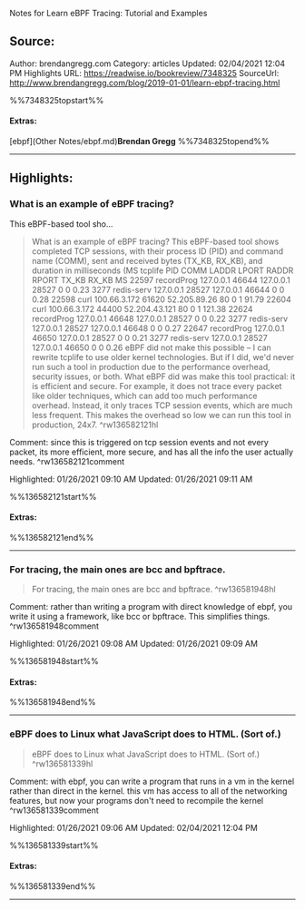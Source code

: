 Notes for Learn eBPF Tracing: Tutorial and Examples

## Source:
Author: brendangregg.com
Category: articles
Updated: 02/04/2021 12:04 PM
Highlights URL: https://readwise.io/bookreview/7348325
SourceUrl: http://www.brendangregg.com/blog/2019-01-01/learn-ebpf-tracing.html

%%7348325topstart%%
#### Extras:
[ebpf](Other Notes/ebpf.md)**Brendan Gregg**
%%7348325topend%%


 
-----
 ## Highlights:

### What is an example of eBPF tracing?
This eBPF-based tool sho...
>What is an example of eBPF tracing?
This eBPF-based tool shows completed TCP sessions, with their process ID (PID) and command name (COMM), sent and received bytes (TX_KB, RX_KB), and duration in milliseconds (MS
>tcplife
PID   COMM       LADDR           LPORT RADDR           RPORT TX_KB RX_KB MS
22597 recordProg 127.0.0.1       46644 127.0.0.1       28527     0     0 0.23
3277  redis-serv 127.0.0.1       28527 127.0.0.1       46644     0     0 0.28
22598 curl       100.66.3.172    61620 52.205.89.26    80        0     1 91.79
22604 curl       100.66.3.172    44400 52.204.43.121   80        0     1 121.38
22624 recordProg 127.0.0.1       46648 127.0.0.1       28527     0     0 0.22
3277  redis-serv 127.0.0.1       28527 127.0.0.1       46648     0     0 0.27
22647 recordProg 127.0.0.1       46650 127.0.0.1       28527     0     0 0.21
3277  redis-serv 127.0.0.1       28527 127.0.0.1       46650     0     0 0.26
>eBPF did not make this possible – I can rewrite tcplife to use older kernel technologies. But if I did, we'd never run such a tool in production due to the performance overhead, security issues, or both. What eBPF did was make this tool practical: it is efficient and secure. For example, it does not trace every packet like older techniques, which can add too much performance overhead. Instead, it only traces TCP session events, which are much less frequent. This makes the overhead so low we can run this tool in production, 24x7. ^rw136582121hl

Comment: since this is triggered on tcp session events and not every packet, its more efficient, more secure, and has all the info the user actually needs. ^rw136582121comment

Highlighted: 01/26/2021 09:10 AM
Updated: 01/26/2021 09:11 AM

%%136582121start%%
#### Extras:

%%136582121end%%



------

### For tracing, the main ones are bcc and bpftrace.
>For tracing, the main ones are bcc and bpftrace. ^rw136581948hl

Comment: rather than writing a program with direct knowledge of ebpf, you write it using a framework, like bcc or bpftrace. This simplifies things. ^rw136581948comment

Highlighted: 01/26/2021 09:08 AM
Updated: 01/26/2021 09:09 AM

%%136581948start%%
#### Extras:

%%136581948end%%



------

### eBPF does to Linux what JavaScript does to HTML. (Sort of.)
>eBPF does to Linux what JavaScript does to HTML. (Sort of.) ^rw136581339hl

Comment: with ebpf, you can write a program that runs in a vm in the kernel rather than direct in the kernel. this vm has access to all of the networking features, but now your programs don't need to recompile the kernel ^rw136581339comment

Highlighted: 01/26/2021 09:06 AM
Updated: 02/04/2021 12:04 PM

%%136581339start%%
#### Extras:

%%136581339end%%



------

